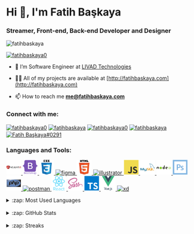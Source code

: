 <h1 align="left">Hi 👋, I'm Fatih Başkaya</h1>
<h3 align="left">Streamer, Front-end, Back-end Developer and Designer</h3>

<p align="left"> <img src="https://komarev.com/ghpvc/?username=fatihbaskaya&label=Profile%20views&color=0e75b6&style=flat" alt="fatihbaskaya" /> </p>

<p align="left"> <a href="https://twitter.com/fatihbaskaya0" target="blank"><img src="https://img.shields.io/twitter/follow/fatihbaskaya0?logo=twitter&style=for-the-badge" alt="fatihbaskaya0" /></a> </p>

- 🔭 I’m Software Engineer at [LIVAD Technologies](https://github.com/LIVAD-Technologies)

- 👨‍💻 All of my projects are available at [http://fatihbaskaya.com](http://fatihbaskaya.com)

- 📫 How to reach me **me@fatihbaskaya.com**

<h3 align="left">Connect with me:</h3>
<p align="left">
<a href="https://twitter.com/fatihbaskaya0" target="blank"><img align="center" src="https://raw.githubusercontent.com/rahuldkjain/github-profile-readme-generator/master/src/images/icons/Social/twitter.svg" alt="fatihbaskaya0" height="30" width="40" /></a>
<a href="https://linkedin.com/in/fatihbaskaya" target="blank"><img align="center" src="https://raw.githubusercontent.com/rahuldkjain/github-profile-readme-generator/master/src/images/icons/Social/linked-in-alt.svg" alt="fatihbaskaya" height="30" width="40" /></a>
<a href="https://instagram.com/fatihbaskaya0" target="blank"><img align="center" src="https://raw.githubusercontent.com/rahuldkjain/github-profile-readme-generator/master/src/images/icons/Social/instagram.svg" alt="fatihbaskaya0" height="30" width="40" /></a>
<a href="https://dribbble.com/fatihbaskaya" target="blank"><img align="center" src="https://raw.githubusercontent.com/rahuldkjain/github-profile-readme-generator/master/src/images/icons/Social/dribbble.svg" alt="fatihbaskaya" height="30" width="40" /></a>
<a href="https://discord.gg/Fatih Başkaya#0291" target="blank"><img align="center" src="https://raw.githubusercontent.com/rahuldkjain/github-profile-readme-generator/master/src/images/icons/Social/discord.svg" alt="Fatih Başkaya#0291" height="30" width="40" /></a>
</p>

<h3 align="left">Languages and Tools:</h3>
<p align="left"> <a href="https://angular.io" target="_blank" rel="noreferrer"> <img src="https://raw.githubusercontent.com/devicons/devicon/master/icons/angularjs/angularjs-original-wordmark.svg" alt="angularjs" width="40" height="40"/> </a> <a href="https://getbootstrap.com" target="_blank" rel="noreferrer"> <img src="https://raw.githubusercontent.com/devicons/devicon/master/icons/bootstrap/bootstrap-plain-wordmark.svg" alt="bootstrap" width="40" height="40"/> </a> <a href="https://www.w3schools.com/css/" target="_blank" rel="noreferrer"> <img src="https://raw.githubusercontent.com/devicons/devicon/master/icons/css3/css3-original-wordmark.svg" alt="css3" width="40" height="40"/> </a> <a href="https://www.figma.com/" target="_blank" rel="noreferrer"> <img src="https://www.vectorlogo.zone/logos/figma/figma-icon.svg" alt="figma" width="40" height="40"/> </a> <a href="https://www.w3.org/html/" target="_blank" rel="noreferrer"> <img src="https://raw.githubusercontent.com/devicons/devicon/master/icons/html5/html5-original-wordmark.svg" alt="html5" width="40" height="40"/> </a> <a href="https://www.adobe.com/in/products/illustrator.html" target="_blank" rel="noreferrer"> <img src="https://www.vectorlogo.zone/logos/adobe_illustrator/adobe_illustrator-icon.svg" alt="illustrator" width="40" height="40"/> </a> <a href="https://developer.mozilla.org/en-US/docs/Web/JavaScript" target="_blank" rel="noreferrer"> <img src="https://raw.githubusercontent.com/devicons/devicon/master/icons/javascript/javascript-original.svg" alt="javascript" width="40" height="40"/> </a> <a href="https://www.mysql.com/" target="_blank" rel="noreferrer"> <img src="https://raw.githubusercontent.com/devicons/devicon/master/icons/mysql/mysql-original-wordmark.svg" alt="mysql" width="40" height="40"/> </a> <a href="https://nodejs.org" target="_blank" rel="noreferrer"> <img src="https://raw.githubusercontent.com/devicons/devicon/master/icons/nodejs/nodejs-original-wordmark.svg" alt="nodejs" width="40" height="40"/> </a> <a href="https://www.photoshop.com/en" target="_blank" rel="noreferrer"> <img src="https://raw.githubusercontent.com/devicons/devicon/master/icons/photoshop/photoshop-line.svg" alt="photoshop" width="40" height="40"/> </a> <a href="https://www.php.net" target="_blank" rel="noreferrer"> <img src="https://raw.githubusercontent.com/devicons/devicon/master/icons/php/php-original.svg" alt="php" width="40" height="40"/> </a> <a href="https://postman.com" target="_blank" rel="noreferrer"> <img src="https://www.vectorlogo.zone/logos/getpostman/getpostman-icon.svg" alt="postman" width="40" height="40"/> </a> <a href="https://reactjs.org/" target="_blank" rel="noreferrer"> <img src="https://raw.githubusercontent.com/devicons/devicon/master/icons/react/react-original-wordmark.svg" alt="react" width="40" height="40"/> </a> <a href="https://sass-lang.com" target="_blank" rel="noreferrer"> <img src="https://raw.githubusercontent.com/devicons/devicon/master/icons/sass/sass-original.svg" alt="sass" width="40" height="40"/> </a> <a href="https://www.typescriptlang.org/" target="_blank" rel="noreferrer"> <img src="https://raw.githubusercontent.com/devicons/devicon/master/icons/typescript/typescript-original.svg" alt="typescript" width="40" height="40"/> </a> <a href="https://vuejs.org/" target="_blank" rel="noreferrer"> <img src="https://raw.githubusercontent.com/devicons/devicon/master/icons/vuejs/vuejs-original-wordmark.svg" alt="vuejs" width="40" height="40"/> </a> <a href="https://www.adobe.com/products/xd.html" target="_blank" rel="noreferrer"> <img src="https://cdn.worldvectorlogo.com/logos/adobe-xd.svg" alt="xd" width="40" height="40"/> </a> </p>

<details>
  <summary>:zap: Most Used Languages</summary>
<img align="left" src="https://github-readme-stats.vercel.app/api/top-langs?username=fatihbaskaya&show_icons=true&locale=en&layout=compact" alt="fatihbaskaya" />
</details>
  <br/>
<details>
  <summary>:zap: GitHub Stats</summary>
  <img align="center" src="https://github-readme-stats.vercel.app/api?username=fatihbaskaya&show_icons=true&locale=en" alt="fatihbaskaya" />
</details>
  <br/>
<details>
  <summary>:zap: Streaks</summary>
<img align="center" src="https://github-readme-streak-stats.herokuapp.com/?user=fatihbaskaya&theme=default" alt="fatihbaskaya" />
</details>
